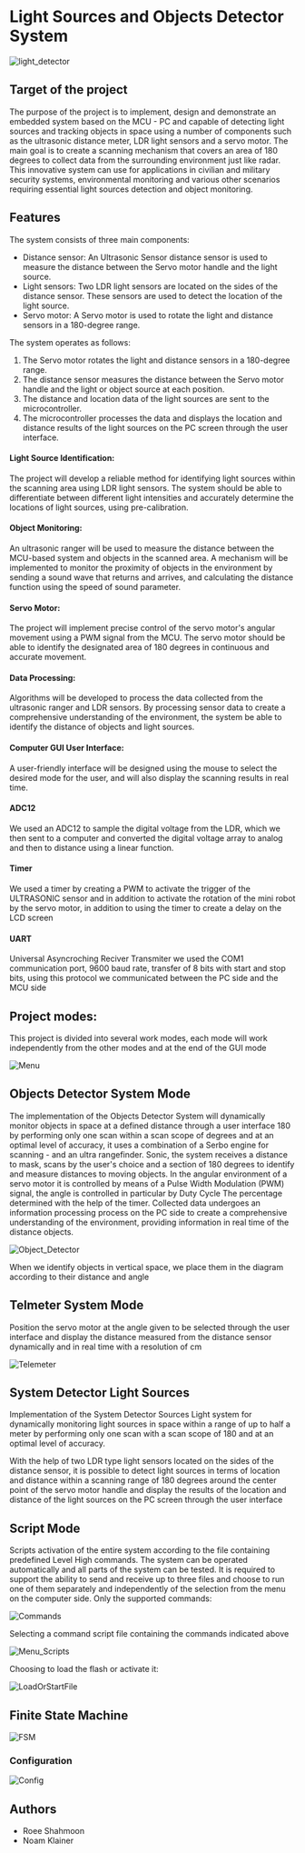 # Light Sources and Objects Detector System

![light_detector](Images/light_detector.jpeg)

## Target of the project 
 The purpose of the project is to implement, design and demonstrate an embedded system based on the MCU - PC and capable of detecting light sources and tracking objects in space 
 using a number of components such as the ultrasonic distance meter, LDR light sensors and a servo motor. The main goal is to create a scanning mechanism that covers an area 
 of 180 degrees to collect data from the surrounding environment just like radar.
 This innovative system can use for applications in civilian and military security systems, environmental monitoring and various other scenarios requiring essential light sources 
 detection and object monitoring.

## Features

The system consists of three main components:

- Distance sensor: An Ultrasonic Sensor distance sensor is used to measure the distance between the Servo motor handle and the light source.
- Light sensors: Two LDR light sensors are located on the sides of the distance sensor. These sensors are used to detect the location of the light source.
- Servo motor: A Servo motor is used to rotate the light and distance sensors in a 180-degree range.

The system operates as follows:

1. The Servo motor rotates the light and distance sensors in a 180-degree range.
2. The distance sensor measures the distance between the Servo motor handle and the light or object source at each position.
3. The distance and location data of the light sources are sent to the microcontroller.
4. The microcontroller processes the data and displays the location and distance results of the light sources on the PC screen through the user interface.


#### Light Source Identification:
The project will develop a reliable method for identifying light sources within the scanning area using LDR light sensors. The system should be able to differentiate between different light intensities and accurately determine the locations of light sources, using pre-calibration.

#### Object Monitoring:
An ultrasonic ranger will be used to measure the distance between the MCU-based system and objects in the scanned area. A mechanism will be implemented to monitor the proximity of objects in the environment by sending a sound wave that returns and arrives, and calculating the distance function using the speed of sound parameter.

#### Servo Motor: 
The project will implement precise control of the servo motor's angular movement using a PWM signal from the MCU. The servo motor should be able to identify the designated area of 180 degrees in continuous and accurate movement.

#### Data Processing:
Algorithms will be developed to process the data collected from the ultrasonic ranger and LDR sensors. By processing sensor data to create a comprehensive understanding of the environment, the system be able to identify the distance of objects and light sources.

#### Computer GUI User Interface:
A user-friendly interface will be designed using the mouse to select the desired mode for the user, and will also display the scanning results in real time.

#### ADC12
We used an ADC12 to sample the digital voltage from the LDR, which we then sent to a computer and converted the digital voltage array to analog and then to distance using a linear function.

#### Timer

We used a timer by creating a PWM to activate the trigger of the ULTRASONIC sensor and in addition to activate the rotation of the mini robot by the servo motor, in addition to using the timer to create a delay on the LCD screen

#### UART

Universal Asyncroching Reciver Transmiter we used the COM1 communication port, 9600 baud rate, transfer of 8 bits with start and stop bits, using this protocol we communicated between the PC side and the MCU side

## Project modes:

This project is divided into several work modes, each mode will work independently from the other modes and at the end of the GUI mode

![Menu](Images/Menu.png)


## Objects Detector System Mode

The implementation of the Objects Detector System will dynamically monitor objects in space at a defined distance through a user interface 180 by performing only one scan within a scan scope of degrees and at an optimal level of accuracy, it uses a combination of a Serbo engine for scanning - and an ultra rangefinder. Sonic, the system receives a distance to mask, scans by the user's choice and a section of 180 degrees to identify and measure distances to moving objects. In the angular environment of a servo motor it is controlled by means of a Pulse Width Modulation (PWM) signal, the angle is controlled in particular by Duty Cycle The percentage determined with the help of the timer. Collected data undergoes an information processing process on the PC side to create a comprehensive understanding of the environment, providing information in real time of the distance objects.

![Object_Detector](Images/Object_Detector.png)

When we identify objects in vertical space, we place them in the diagram according to their distance and angle

## Telmeter System Mode

Position the servo motor at the angle given to be selected through the user interface and display the distance measured from the distance sensor dynamically and in real time with a resolution of cm

![Telemeter](Images/Telemeter.png)


## System Detector Light Sources

Implementation of the System Detector Sources Light system for dynamically monitoring light sources in space within a range of up to half a meter by performing only one scan with a scan scope of 180 and at an optimal level of accuracy.

With the help of two LDR type light sensors located on the sides of the distance sensor, it is possible to detect light sources in terms of location and distance within a scanning range of 180 degrees around the center point of the servo motor handle and display the results of the location and distance of the light sources on the PC screen through the user interface

## Script Mode 
Scripts activation of the entire system according to the file containing predefined Level High commands. The system can be operated automatically and all parts of the system can be tested. It is required to support the ability to send and receive up to three files and choose to run one of them separately and independently of the selection from the menu on the computer side. Only the supported commands:

![Commands](Images/Commands.png)

Selecting a command script file containing the commands indicated above

![Menu_Scripts](Images/Menu_Scripts.png)

Choosing to load the flash or activate it:

![LoadOrStartFile](Images/LoadOrStartFile.png)


## Finite State Machine

![FSM](Images/State_machine.png)


### Configuration
![Config](Images/Config.png)

## Authors

- Roee Shahmoon
- Noam Klainer 
